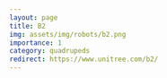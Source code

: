 ```yaml
---
layout: page
title: B2
img: assets/img/robots/b2.png
importance: 1
category: quadrupeds
redirect: https://www.unitree.com/b2/
---
```

